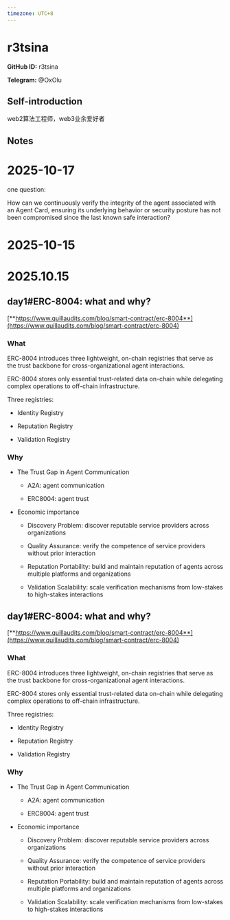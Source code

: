 ```yaml
---
timezone: UTC+8
---
```


# r3tsina

**GitHub ID:** r3tsina

**Telegram:** @OxOlu

## Self-introduction

web2算法工程师，web3业余爱好者

## Notes
<!-- Content_START -->
# 2025-10-17
<!-- DAILY_CHECKIN_2025-10-17_START -->
one question:

How can we continuously verify the integrity of the agent associated with an Agent Card, ensuring its underlying behavior or security posture has not been compromised since the last known safe interaction?
<!-- DAILY_CHECKIN_2025-10-17_END -->

# 2025-10-15
<!-- DAILY_CHECKIN_2025-10-15_START -->



# 2025.10.15
<!-- DAILY_CHECKIN_2025-10-15_START -->
## **day1#ERC-8004: what and why?**

[**https://www.quillaudits.com/blog/smart-contract/erc-8004**](https://www.quillaudits.com/blog/smart-contract/erc-8004)

### What

ERC-8004 introduces three lightweight, on-chain registries that serve as the trust backbone for cross-organizational agent interactions.

ERC-8004 stores only essential trust-related data on-chain while delegating complex operations to off-chain infrastructure.

Three registries:

-   Identity Registry 
    
-   Reputation Registry
    
-   Validation Registry
    

### Why

-   The Trust Gap in Agent Communication
    
    -   A2A: agent communication
        
    -   ERC8004: agent trust
        
-   Economic importance
    
    -   Discovery Problem: discover reputable service providers across organizations
        
    -   Quality Assurance: verify the competence of service providers without prior interaction
        
    -   Reputation Portability: build and maintain reputation of agents across multiple platforms and organizations
        
    -   Validation Scalability: scale verification mechanisms from low-stakes to high-stakes interactions
<!-- DAILY_CHECKIN_2025-10-15_END -->
<!-- Content_END -->
## **day1#ERC-8004: what and why?**

[**https://www.quillaudits.com/blog/smart-contract/erc-8004**](https://www.quillaudits.com/blog/smart-contract/erc-8004)

### What

ERC-8004 introduces three lightweight, on-chain registries that serve as the trust backbone for cross-organizational agent interactions.

ERC-8004 stores only essential trust-related data on-chain while delegating complex operations to off-chain infrastructure.

Three registries:

-   Identity Registry 
    
-   Reputation Registry
    
-   Validation Registry
    

### Why

-   The Trust Gap in Agent Communication
    
    -   A2A: agent communication
        
    -   ERC8004: agent trust
        
-   Economic importance
    
    -   Discovery Problem: discover reputable service providers across organizations
        
    -   Quality Assurance: verify the competence of service providers without prior interaction
        
    -   Reputation Portability: build and maintain reputation of agents across multiple platforms and organizations
        
    -   Validation Scalability: scale verification mechanisms from low-stakes to high-stakes interactions
<!-- DAILY_CHECKIN_2025-10-15_END -->



<!-- Content_END -->
